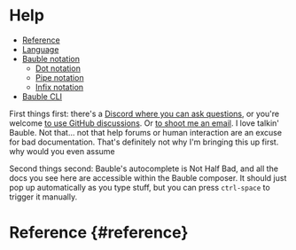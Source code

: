 # Help

- [Reference](#reference)
- [Language](#language)
- [Bauble notation](#notation)
    - [Dot notation](#dot-notation)
    - [Pipe notation](#pipe-notation)
    - [Infix notation](#infix-notation)
- [Bauble CLI](#cli)

First things first: there's a [Discord where you can ask questions](https://discord.gg/NzR375gJH6), or you're welcome [to use GitHub discussions](https://github.com/ianthehenry/bauble/discussions). Or <a href="mailto:ianthehenry@gmail.com?subject=Let's talk about Bauble">to shoot me an email</a>. I love talkin' Bauble. Not that... not that help forums or human interaction are an excuse for bad documentation. That's definitely not why I'm bringing this up first. why would you even assume

Second things second: Bauble's autocomplete is Not Half Bad, and all the docs you see here are accessible within the Bauble composer. It should just pop up automatically as you type stuff, but you can press `ctrl-space` to trigger it manually.

# Reference {#reference}
